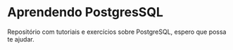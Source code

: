 # Aprendendo PostgresSQL
Repositório com tutoriais e exercícios sobre PostgreSQL, espero que possa te ajudar.
